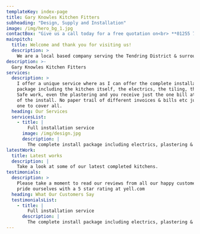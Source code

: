 ```yaml
---
templateKey: index-page
title: Gary Knowles Kitchen Fitters
subheading: "Design, Supply and Installation"
image: /img/hero_bg_1.jpg
contactBox: "Give us a call today for a free quotation on<br> **01255 761403** or **07816 897939**"
mainpitch:
  title: Welcome and thank you for visiting us!
  description: >
    We are a local based company serving the Tendring District & surrounding areas, focusing on 100% customer satisfaction within all of its fitting services no matter how large or small the installation may be. Please take a look below at the services we offer and some our completed work!
description: >-
  Gary Knowles Kitchen Fitters
services:
  description: >
    I offer a unique service where as I can offer the complete installation
    package including the kitchen itself, the electrics, the tiling, the Gas
    Safe work, even the plastering and you receive just the one bill at the end
    of the install. No paper trail of different invoices & bills etc just the
    one to cover all.
  heading: Our Services
  servicesList:
    - title: |
        Full installation service
      image: /img/design.jpg
      description: |
        The complete install package including electrics, plastering & tiling.
latestWork:
  title: Latest works
  description: |
    Take a look at some of our latest completed kitchens.
testimonials:
  description: >
    Please take a moment to read our reviews from all our happy customers. We
    pride ourselves with a 5 star rating at yell.com
  heading: What Our Customers Say
  testimonialsList:
    - title: |
        Full installation service
      description: |
        The complete install package including electrics, plastering & tiling.
---
```

